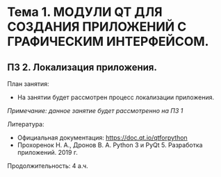 Тема 1. МОДУЛИ QT ДЛЯ СОЗДАНИЯ ПРИЛОЖЕНИЙ С ГРАФИЧЕСКИМ ИНТЕРФЕЙСОМ.
=
ПЗ 2. Локализация приложения.
-

План занятия:
 - На занятии будет рассмотрен процесс локализации приложения.

_Примечание:_ _данное занятие будет рассмотренно на ПЗ 1_ 
     
Литература:
 - Официальная документация: https://doc.qt.io/qtforpython
 - Прохоренок Н. А., Дронов В. А. Python 3 и PyQt 5. Разработка приложений. 2019 г. 

Продолжительность: 4 а.ч.